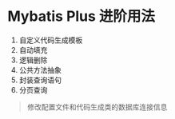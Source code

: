 # Mybatis Plus 进阶用法

1. 自定义代码生成模板
2. 自动填充
3. 逻辑删除
4. 公共方法抽象
5. 封装查询语句
6. 分页查询


> 修改配置文件和代码生成类的数据库连接信息


